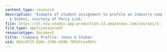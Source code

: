 ```yaml
---
content_type: resource
description: 'Example of student assignment to profile an industry company: Jones
  & Stokes, courtesy of Percy Link.'
file: https://ol-ocw-studio-app-production.s3.amazonaws.com/courses/1-133-masters-of-engineering-concepts-of-engineering-practice-fall-2007/0b3c072f828c2f8b45967854fcce95fc_percy_link.pdf
file_type: application/pdf
resourcetype: Document
title: 'Company Profile: Jones & Stokes'
uid: 0b3c072f-828c-2f8b-4596-7854fcce95fc
---
```

